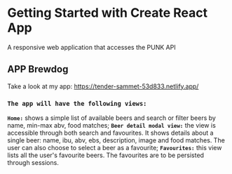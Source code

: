 # Getting Started with Create React App

A responsive web application that accesses the PUNK API

## APP Brewdog

Take a look at my app: https://tender-sammet-53d833.netlify.app/


### `The app will have the following views:`

**`Home:`** shows a simple list of available beers and search or filter beers by name, min-max abv, food matches;
**`Beer detail modal view:`** the view is accessible through both search and favourites. It shows details about a single beer: name, ibu, abv, ebs, description, image and food matches. The user can also choose to select a beer as a favourite;
**`Favourites:`** this view lists all the user's favourite beers. The favourites are to be persisted through sessions.

